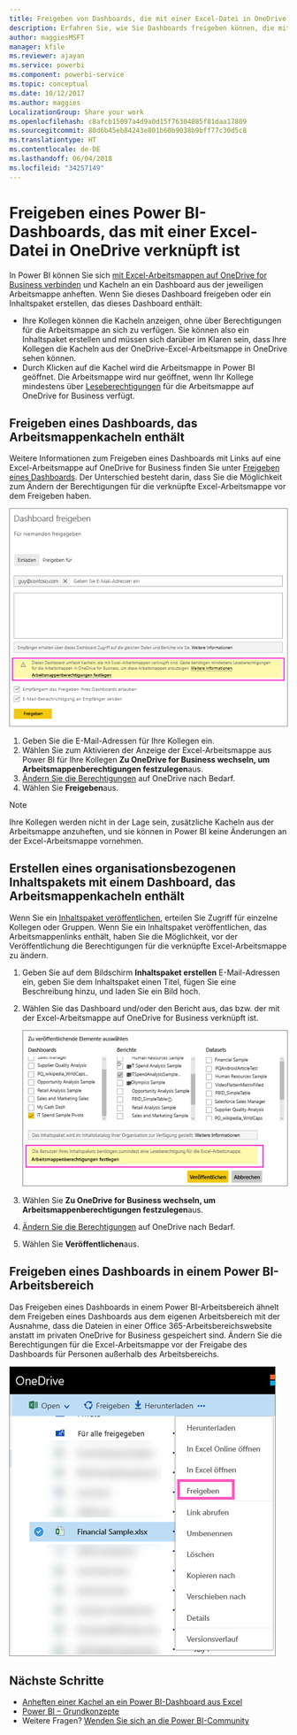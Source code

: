 ```yaml
---
title: Freigeben von Dashboards, die mit einer Excel-Datei in OneDrive verbunden sind – Power BI
description: Erfahren Sie, wie Sie Dashboards freigeben können, die mit einer Excel-Arbeitsmappe auf OneDrive for Business verbunden sind, und bei denen Sie Kacheln aus der Arbeitsmappe anheften.
author: maggiesMSFT
manager: kfile
ms.reviewer: ajayan
ms.service: powerbi
ms.component: powerbi-service
ms.topic: conceptual
ms.date: 10/12/2017
ms.author: maggies
LocalizationGroup: Share your work
ms.openlocfilehash: c8afcb15097a4d9a0d15f76304085f81daa17809
ms.sourcegitcommit: 80d6b45eb84243e801b60b9038b9bff77c30d5c8
ms.translationtype: HT
ms.contentlocale: de-DE
ms.lasthandoff: 06/04/2018
ms.locfileid: "34257149"
---
```

# <a name="share-a-power-bi-dashboard-that-links-to-an-excel-file-in-onedrive"></a>Freigeben eines Power BI-Dashboards, das mit einer Excel-Datei in OneDrive verknüpft ist
In Power BI können Sie sich [mit Excel-Arbeitsmappen auf OneDrive for Business verbinden](service-excel-workbook-files.md) und Kacheln an ein Dashboard aus der jeweiligen Arbeitsmappe anheften. Wenn Sie dieses Dashboard freigeben oder ein Inhaltspaket erstellen, das dieses Dashboard enthält:

* Ihre Kollegen können die Kacheln anzeigen, ohne über Berechtigungen für die Arbeitsmappe an sich zu verfügen. Sie können also ein Inhaltspaket erstellen und müssen sich darüber im Klaren sein, dass Ihre Kollegen die Kacheln aus der OneDrive-Excel-Arbeitsmappe in OneDrive sehen können.
* Durch Klicken auf die Kachel wird die Arbeitsmappe in Power BI geöffnet. Die Arbeitsmappe wird nur geöffnet, wenn Ihr Kollege mindestens über [Leseberechtigungen](https://support.office.com/en-us/article/Share-documents-or-folders-in-Office-365-1fe37332-0f9a-4719-970e-d2578da4941c) für die Arbeitsmappe auf OneDrive for Business verfügt.

## <a name="share-a-dashboard-that-contains-workbook-tiles"></a>Freigeben eines Dashboards, das Arbeitsmappenkacheln enthält
Weitere Informationen zum Freigeben eines Dashboards mit Links auf eine Excel-Arbeitsmappe auf OneDrive for Business finden Sie unter [Freigeben eines Dashboards](service-share-dashboards.md). Der Unterschied besteht darin, dass Sie die Möglichkeit zum Ändern der Berechtigungen für die verknüpfte Excel-Arbeitsmappe vor dem Freigeben haben.

  ![Dialogfeld „Dashboard freigeben“](media/service-share-dashboard-that-links-to-excel-onedrive/pbi_share_workbk.png)

1. Geben Sie die E-Mail-Adressen für Ihre Kollegen ein.
2. Wählen Sie zum Aktivieren der Anzeige der Excel-Arbeitsmappe aus Power BI für Ihre Kollegen **Zu OneDrive for Business wechseln, um Arbeitsmappenberechtigungen festzulegen**aus.
3. [Ändern Sie die Berechtigungen](https://support.office.com/en-US/article/Share-files-and-folders-and-change-permissions-9fcc2f7d-de0c-4cec-93b0-a82024800c07) auf OneDrive nach Bedarf.
4. Wählen Sie **Freigeben**aus.

>[!NOTE]
>Ihre Kollegen werden nicht in der Lage sein, zusätzliche Kacheln aus der Arbeitsmappe anzuheften, und sie können in Power BI keine Änderungen an der Excel-Arbeitsmappe vornehmen.
> 
> 

## <a name="create-an-organizational-content-pack-with-a-dashboard-that-contains-workbook-tiles"></a>Erstellen eines organisationsbezogenen Inhaltspakets mit einem Dashboard, das Arbeitsmappenkacheln enthält
Wenn Sie ein [Inhaltspaket veröffentlichen](service-organizational-content-pack-create-and-publish.md), erteilen Sie Zugriff für einzelne Kollegen oder Gruppen. Wenn Sie ein Inhaltspaket veröffentlichen, das Arbeitsmappenlinks enthält, haben Sie die Möglichkeit, vor der Veröffentlichung die Berechtigungen für die verknüpfte Excel-Arbeitsmappe zu ändern.

1. Geben Sie auf dem Bildschirm **Inhaltspaket erstellen** E-Mail-Adressen ein, geben Sie dem Inhaltspaket einen Titel, fügen Sie eine Beschreibung hinzu, und laden Sie ein Bild hoch.
2. Wählen Sie das Dashboard und/oder den Bericht aus, das bzw. der mit der Excel-Arbeitsmappe auf OneDrive for Business verknüpft ist.
   
    ![Excel-Arbeitsmappe in einem Inhaltspaket](media/service-share-dashboard-that-links-to-excel-onedrive/pbi_contpack_workbk.png)
3. Wählen Sie **Zu OneDrive for Business wechseln, um Arbeitsmappenberechtigungen festzulegen**aus.
4. [Ändern Sie die Berechtigungen](https://support.office.com/en-US/article/Share-files-and-folders-and-change-permissions-9fcc2f7d-de0c-4cec-93b0-a82024800c07) auf OneDrive nach Bedarf.
5. Wählen Sie **Veröffentlichen**aus.

## <a name="share-a-dashboard-from-a-power-bi-workspace"></a>Freigeben eines Dashboards in einem Power BI-Arbeitsbereich
Das Freigeben eines Dashboards in einem Power BI-Arbeitsbereich ähnelt dem Freigeben eines Dashboards aus dem eigenen Arbeitsbereich mit der Ausnahme, dass die Dateien in einer Office 365-Arbeitsbereichswebsite anstatt im privaten OneDrive for Business gespeichert sind. Ändern Sie die Berechtigungen für die Excel-Arbeitsmappe vor der Freigabe des Dashboards für Personen außerhalb des Arbeitsbereichs.

![Freigeben aus OneDrive](media/service-share-dashboard-that-links-to-excel-onedrive/pbi_onedriveshare.png)

## <a name="next-steps"></a>Nächste Schritte
* [Anheften einer Kachel an ein Power BI-Dashboard aus Excel](service-dashboard-pin-tile-from-excel.md)
* [Power BI – Grundkonzepte](service-basic-concepts.md)
* Weitere Fragen? [Wenden Sie sich an die Power BI-Community](http://community.powerbi.com/)

